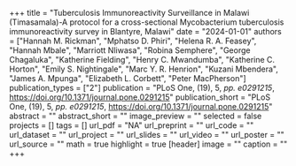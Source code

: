 +++
title = "Tuberculosis Immunoreactivity Surveillance in Malawi (Timasamala)-A protocol for a cross-sectional Mycobacterium tuberculosis immunoreactivity survey in Blantyre, Malawi"
date = "2024-01-01"
authors = ["Hannah M. Rickman", "Mphatso D. Phiri", "Helena R. A. Feasey", "Hannah Mbale", "Marriott Nliwasa", "Robina Semphere", "George Chagaluka", "Katherine Fielding", "Henry C. Mwandumba", "Katherine C. Horton", "Emily S. Nightingale", "Marc Y. R. Henrion", "Kuzani Mbendera", "James A. Mpunga", "Elizabeth L. Corbett", "Peter MacPherson"]
publication_types = ["2"]
publication = "PLoS One, (19), 5, _pp. e0291215_, https://doi.org/10.1371/journal.pone.0291215"
publication_short = "PLoS One, (19), 5, _pp. e0291215_, https://doi.org/10.1371/journal.pone.0291215"
abstract = ""
abstract_short = ""
image_preview = ""
selected = false
projects = []
tags = []
url_pdf = "NA"
url_preprint = ""
url_code = ""
url_dataset = ""
url_project = ""
url_slides = ""
url_video = ""
url_poster = ""
url_source = ""
math = true
highlight = true
[header]
image = ""
caption = ""
+++
